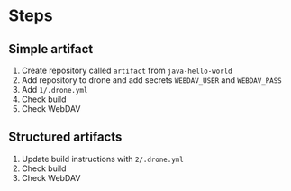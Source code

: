 # Steps

## Simple artifact

1. Create repository called `artifact` from `java-hello-world`
1. Add repository to drone and add secrets `WEBDAV_USER` and `WEBDAV_PASS`
1. Add `1/.drone.yml`
1. Check build
1. Check WebDAV

## Structured artifacts

1. Update build instructions with `2/.drone.yml`
1. Check build
1. Check WebDAV
